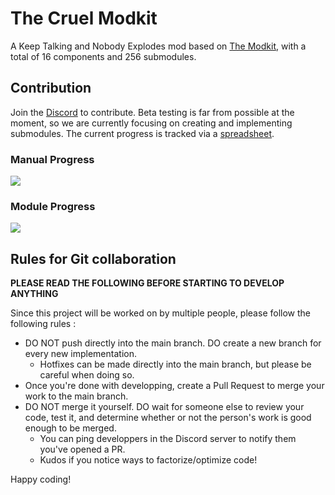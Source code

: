 # The Cruel Modkit

A Keep Talking and Nobody Explodes mod based on [The Modkit](https://steamcommunity.com/sharedfiles/filedetails/?id=2137793443), with a total of 16 components and 256 submodules.

## Contribution

Join the [Discord](https://discord.gg/uk4KySDUNA) to contribute. Beta testing is far from possible at the moment, so we are currently focusing on creating and implementing submodules. The current progress is tracked via a [spreadsheet](https://docs.google.com/spreadsheets/d/1ISm4llmEhFaxU_DYh7ByeiE_S4cTfl4Mh4BnJ3HAOOo/edit#gid=0).

### Manual Progress

![](https://geps.dev/progress/13)

### Module Progress

![](https://geps.dev/progress/3)

## Rules for Git collaboration

**PLEASE READ THE FOLLOWING BEFORE STARTING TO DEVELOP ANYTHING**

Since this project will be worked on by multiple people, please follow the following rules :

- DO NOT push directly into the main branch. DO create a new branch for every new implementation.
  - Hotfixes can be made directly into the main branch, but please be careful when doing so.
- Once you're done with developping, create a Pull Request to merge your work to the main branch.
- DO NOT merge it yourself. DO wait for someone else to review your code, test it, and determine whether or not the person's work is good enough to be merged.
   - You can ping developpers in the Discord server to notify them you've opened a PR.
   - Kudos if you notice ways to factorize/optimize code!

Happy coding!
